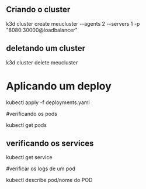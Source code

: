## Criando o cluster </br>

k3d cluster create meucluster --agents 2 --servers 1 -p "8080:30000@loadbalancer" </br>

## deletando um cluster </br>
k3d cluster delete meucluster </br>

# Aplicando um deploy </br>

kubectl apply -f deployments.yaml </br>

#verificando os pods </br>

kubectl get pods </br>

## verificando os services </br>

kubectl get service </br>

#verificar os logs de um pod </br>

kubectl describe pod/nome do POD  </br>